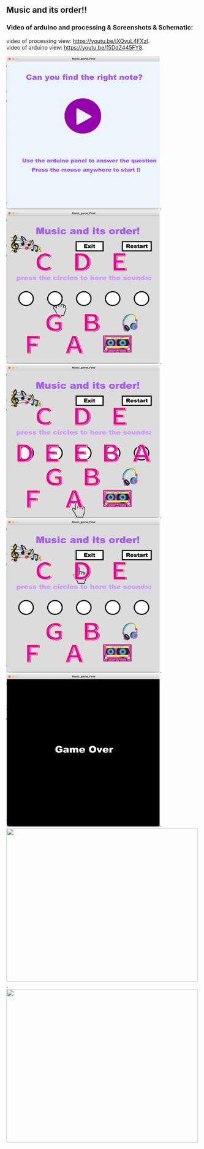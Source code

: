## Music and its order!!

### Video of arduino and processing & Screenshots & Schematic:  

video of processing view: https://youtu.be/iXQvuL4FXzI.   
video of arduino view: https://youtu.be/f5DdZ445FY8. 

<img src="https://github.com/FairyyGenie/introToIM/blob/main/finalProject/final-1.png" width="400" height="400">. 
<img src="https://github.com/FairyyGenie/introToIM/blob/main/finalProject/final-2.png" width="400" height="400">. 
<img src="https://github.com/FairyyGenie/introToIM/blob/main/finalProject/final-3.png" width="400" height="400">. 
<img src="https://github.com/FairyyGenie/introToIM/blob/main/finalProject/final-4.png" width="400" height="400">. 
<img src="https://github.com/FairyyGenie/introToIM/blob/main/finalProject/final-5.png" width="400" height="400">. 
<img src="https://github.com/FairyyGenie/introToIM/blob/main/finalProject/final-6.jpg" width="500" height="400">. 
<img src="https://github.com/FairyyGenie/introToIM/blob/main/finalProject/final-7.jpg" width="500" height="400">


